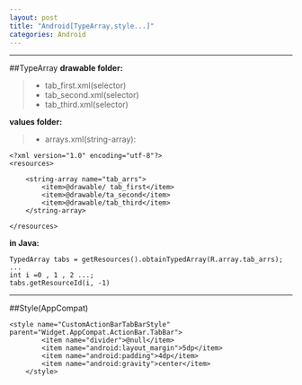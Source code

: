 ```yaml
---
layout: post
title: "Android[TypeArray,style...]"
categories: Android
---
```




---
##TypeArray
**drawable folder:**
> * tab_first.xml(selector)
> * tab_second.xml(selector)
> * tab_third.xml(selector)

**values folder:**
 > * arrays.xml(string-array):
```
<?xml version="1.0" encoding="utf-8"?>
<resources>

    <string-array name="tab_arrs">
        <item>@drawable/ tab_first</item>
        <item>@drawable/ta_second</item>
        <item>@drawable/tab_third</item>
    </string-array>

</resources>
```
**in Java:**
```
TypedArray tabs = getResources().obtainTypedArray(R.array.tab_arrs);
...
int i =0 , 1 , 2 ...;
tabs.getResourceId(i, -1)
```

---
##Style(AppCompat)
```
<style name="CustomActionBarTabBarStyle" parent="Widget.AppCompat.ActionBar.TabBar">
        <item name="divider">@null</item>
        <item name="android:layout_margin">5dp</item>
        <item name="android:padding">4dp</item>
        <item name="android:gravity">center</item>
    </style>
```